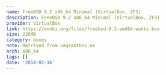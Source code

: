 ```yaml
---
name: FreeBSD 9.2 x86_64 Minimal (VirtualBox, ZFS)
description: FreeBSD 9.2 x86_64 Minimal (VirtualBox, ZFS)
provider: VirtualBox
link: https://wunki.org/files/freebsd-9.2-amd64-wunki.box
size: 226MB
category: boxes
note: Retrived from vagrantbox.es
arch: x86_64
tags: []
date: '2014-02-16'
---
```

